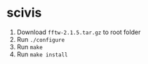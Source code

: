 # scivis

1. Download `fftw-2.1.5.tar.gz` to root folder
2. Run `./configure`
3. Run `make`
4. Run `make install`